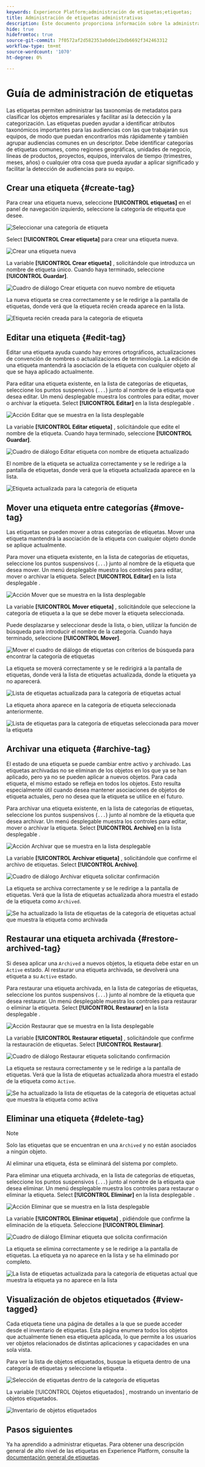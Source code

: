 ```yaml
---
keywords: Experience Platform;administración de etiquetas;etiquetas;
title: Administración de etiquetas administrativas
description: Este documento proporciona información sobre la administración de etiquetas administrativas en Adobe Experience Cloud
hide: true
hidefromtoc: true
source-git-commit: 7f0572af2d582353a0dde12bdb6692f342463312
workflow-type: tm+mt
source-wordcount: '1070'
ht-degree: 0%

---
```


# Guía de administración de etiquetas

Las etiquetas permiten administrar las taxonomías de metadatos para clasificar los objetos empresariales y facilitar así la detección y la categorización. Las etiquetas pueden ayudar a identificar atributos taxonómicos importantes para las audiencias con las que trabajarán sus equipos, de modo que puedan encontrarlos más rápidamente y también agrupar audiencias comunes en un descriptor. Debe identificar categorías de etiquetas comunes, como regiones geográficas, unidades de negocio, líneas de productos, proyectos, equipos, intervalos de tiempo (trimestres, meses, años) o cualquier otra cosa que pueda ayudar a aplicar significado y facilitar la detección de audiencias para su equipo. 

## Crear una etiqueta {#create-tag}

Para crear una etiqueta nueva, seleccione **[!UICONTROL etiquetas]** en el panel de navegación izquierdo, seleccione la categoría de etiqueta que desee.

![Seleccionar una categoría de etiqueta](./images/tag-selection.png)

Select **[!UICONTROL Crear etiqueta]** para crear una etiqueta nueva.

![Crear una etiqueta nueva](./images/new-tag.png)

La variable **[!UICONTROL Crear etiqueta]** , solicitándole que introduzca un nombre de etiqueta único. Cuando haya terminado, seleccione **[!UICONTROL Guardar]**.

![Cuadro de diálogo Crear etiqueta con nuevo nombre de etiqueta](./images/create-tag-dialog.png)

La nueva etiqueta se crea correctamente y se le redirige a la pantalla de etiquetas, donde verá que la etiqueta recién creada aparece en la lista.

![Etiqueta recién creada para la categoría de etiqueta](./images/new-tag-listed.png)

## Editar una etiqueta {#edit-tag}

Editar una etiqueta ayuda cuando hay errores ortográficos, actualizaciones de convención de nombres o actualizaciones de terminología. La edición de una etiqueta mantendrá la asociación de la etiqueta con cualquier objeto al que se haya aplicado actualmente.

Para editar una etiqueta existente, en la lista de categorías de etiquetas, seleccione los puntos suspensivos (`...`) junto al nombre de la etiqueta que desea editar. Un menú desplegable muestra los controles para editar, mover o archivar la etiqueta. Select **[!UICONTROL Editar]** en la lista desplegable .

![Acción Editar que se muestra en la lista desplegable](./images/edit-action.png)

La variable **[!UICONTROL Editar etiqueta]** , solicitándole que edite el nombre de la etiqueta. Cuando haya terminado, seleccione **[!UICONTROL Guardar]**.

![Cuadro de diálogo Editar etiqueta con nombre de etiqueta actualizado](./images/edit-dialog.png)

El nombre de la etiqueta se actualiza correctamente y se le redirige a la pantalla de etiquetas, donde verá que la etiqueta actualizada aparece en la lista.

![Etiqueta actualizada para la categoría de etiqueta](./images/updated-tag-listed.png)

## Mover una etiqueta entre categorías {#move-tag}

Las etiquetas se pueden mover a otras categorías de etiquetas. Mover una etiqueta mantendrá la asociación de la etiqueta con cualquier objeto donde se aplique actualmente.

Para mover una etiqueta existente, en la lista de categorías de etiquetas, seleccione los puntos suspensivos (`...`) junto al nombre de la etiqueta que desea mover. Un menú desplegable muestra los controles para editar, mover o archivar la etiqueta. Select **[!UICONTROL Editar]** en la lista desplegable .

![Acción Mover que se muestra en la lista desplegable](./images/move-action.png)

La variable **[!UICONTROL Mover etiqueta]** , solicitándole que seleccione la categoría de etiqueta a la que se debe mover la etiqueta seleccionada.

Puede desplazarse y seleccionar desde la lista, o bien, utilizar la función de búsqueda para introducir el nombre de la categoría. Cuando haya terminado, seleccione **[!UICONTROL Mover]**.

![Mover el cuadro de diálogo de etiquetas con criterios de búsqueda para encontrar la categoría de etiquetas](./images/move-dialog.png)

La etiqueta se moverá correctamente y se le redirigirá a la pantalla de etiquetas, donde verá la lista de etiquetas actualizada, donde la etiqueta ya no aparecerá.

![Lista de etiquetas actualizada para la categoría de etiquetas actual](./images/current-tag-category.png)

La etiqueta ahora aparece en la categoría de etiqueta seleccionada anteriormente.

![Lista de etiquetas para la categoría de etiquetas seleccionada para mover la etiqueta](./images/moved-to-tag-category.png)

## Archivar una etiqueta {#archive-tag}

El estado de una etiqueta se puede cambiar entre activo y archivado. Las etiquetas archivadas no se eliminan de los objetos en los que ya se han aplicado, pero ya no se pueden aplicar a nuevos objetos. Para cada etiqueta, el mismo estado se refleja en todos los objetos. Esto resulta especialmente útil cuando desea mantener asociaciones de objetos de etiqueta actuales, pero no desea que la etiqueta se utilice en el futuro.

Para archivar una etiqueta existente, en la lista de categorías de etiquetas, seleccione los puntos suspensivos (`...`) junto al nombre de la etiqueta que desea archivar. Un menú desplegable muestra los controles para editar, mover o archivar la etiqueta. Select **[!UICONTROL Archivo]** en la lista desplegable .

![Acción Archivar que se muestra en la lista desplegable](./images/archive-action.png)

La variable **[!UICONTROL Archivar etiqueta]** , solicitándole que confirme el archivo de etiquetas. Select **[!UICONTROL Archivo]**.

![Cuadro de diálogo Archivar etiqueta solicitar confirmación](./images/archive-dialog.png)

La etiqueta se archiva correctamente y se le redirige a la pantalla de etiquetas. Verá que la lista de etiquetas actualizada ahora muestra el estado de la etiqueta como `Archived`.

![Se ha actualizado la lista de etiquetas de la categoría de etiquetas actual que muestra la etiqueta como archivada](./images/archive-status.png)

## Restaurar una etiqueta archivada {#restore-archived-tag}

Si desea aplicar una `Archived` a nuevos objetos, la etiqueta debe estar en un `Active` estado. Al restaurar una etiqueta archivada, se devolverá una etiqueta a su `Active` estado.

Para restaurar una etiqueta archivada, en la lista de categorías de etiquetas, seleccione los puntos suspensivos (`...`) junto al nombre de la etiqueta que desea restaurar. Un menú desplegable muestra los controles para restaurar o eliminar la etiqueta. Select **[!UICONTROL Restaurar]** en la lista desplegable .

![Acción Restaurar que se muestra en la lista desplegable](./images/restore-action.png)

La variable **[!UICONTROL Restaurar etiqueta]** , solicitándole que confirme la restauración de etiquetas. Select **[!UICONTROL Restaurar]**.

![Cuadro de diálogo Restaurar etiqueta solicitando confirmación](./images/restore-dialog.png)

La etiqueta se restaura correctamente y se le redirige a la pantalla de etiquetas. Verá que la lista de etiquetas actualizada ahora muestra el estado de la etiqueta como `Active`.

![Se ha actualizado la lista de etiquetas de la categoría de etiquetas actual que muestra la etiqueta como activa](./images/restored-active-status.png)

## Eliminar una etiqueta {#delete-tag}

>[!NOTE]
>
>Solo las etiquetas que se encuentran en una `Archived` y no están asociados a ningún objeto.

Al eliminar una etiqueta, ésta se eliminará del sistema por completo.

Para eliminar una etiqueta archivada, en la lista de categorías de etiquetas, seleccione los puntos suspensivos (`...`) junto al nombre de la etiqueta que desea eliminar. Un menú desplegable muestra los controles para restaurar o eliminar la etiqueta. Select **[!UICONTROL Eliminar]** en la lista desplegable .

![Acción Eliminar que se muestra en la lista desplegable](./images/delete-action.png)

La variable **[!UICONTROL Eliminar etiqueta]** , pidiéndole que confirme la eliminación de la etiqueta. Seleccione **[!UICONTROL Eliminar]**.

![Cuadro de diálogo Eliminar etiqueta que solicita confirmación](./images/delete-dialog.png)

La etiqueta se elimina correctamente y se le redirige a la pantalla de etiquetas. La etiqueta ya no aparece en la lista y se ha eliminado por completo.

![La lista de etiquetas actualizada para la categoría de etiquetas actual que muestra la etiqueta ya no aparece en la lista](./images/deleted-updated-list.png)

## Visualización de objetos etiquetados {#view-tagged}

Cada etiqueta tiene una página de detalles a la que se puede acceder desde el inventario de etiquetas. Esta página enumera todos los objetos que actualmente tienen esa etiqueta aplicada, lo que permite a los usuarios ver objetos relacionados de distintas aplicaciones y capacidades en una sola vista.

Para ver la lista de objetos etiquetados, busque la etiqueta dentro de una categoría de etiquetas y seleccione la etiqueta .

![Selección de etiquetas dentro de la categoría de etiquetas](./images/view-tag-selection.png)

La variable [!UICONTROL Objetos etiquetados] , mostrando un inventario de objetos etiquetados.

![Inventario de objetos etiquetados](./images/tagged-objects.png)

## Pasos siguientes

Ya ha aprendido a administrar etiquetas. Para obtener una descripción general de alto nivel de las etiquetas en Experience Platform, consulte la [documentación general de etiquetas](../overview.md).
